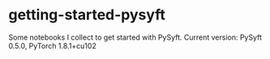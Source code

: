 # getting-started-pysyft
Some notebooks I collect to get started with PySyft. 
Current version: PySyft 0.5.0, PyTorch 1.8.1+cu102
